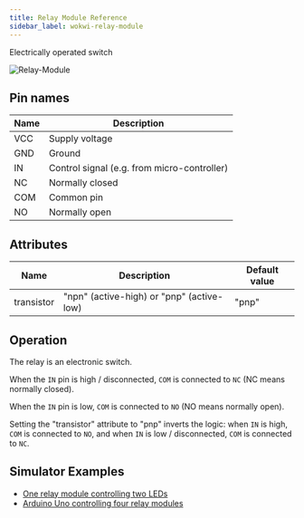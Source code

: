 ```yaml
---
title: Relay Module Reference
sidebar_label: wokwi-relay-module
---
```


Electrically operated switch

![Relay-Module](wokwi-relay-module.svg)

## Pin names

| Name | Description                                 |
| ---- | ------------------------------------------- |
| VCC  | Supply voltage                              |
| GND  | Ground                                      |
| IN   | Control signal (e.g. from micro-controller) |
| NC   | Normally closed                             |
| COM  | Common pin                                  |
| NO   | Normally open                               |

## Attributes

| Name       | Description                               | Default value |
| ---------- | ----------------------------------------- | ------------- |
| transistor | "npn" (active-high) or "pnp" (active-low) | "pnp"     |

## Operation

The relay is an electronic switch.

When the `IN` pin is high / disconnected, `COM` is connected to `NC` (NC means normally closed).

When the `IN` pin is low, `COM` is connected to `NO` (NO means normally open).

Setting the "transistor" attribute to "pnp" inverts the logic: when `IN` is high, `COM` is connected to `NO`, and when `IN` is low / disconnected, `COM` is connected to `NC`.

## Simulator Examples

- [One relay module controlling two LEDs](https://wokwi.com/projects/347308007359513172)
- [Arduino Uno controlling four relay modules](https://wokwi.com/projects/398166790321189889)
